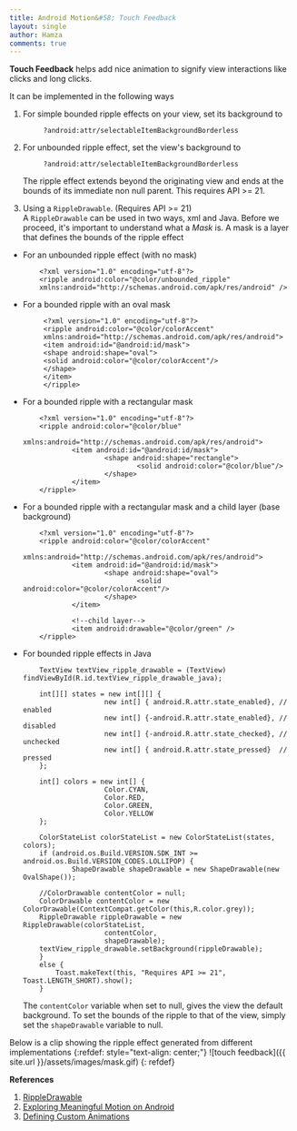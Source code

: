 ```yaml
---
title: Android Motion&#58; Touch Feedback
layout: single
author: Hamza
comments: true
---
```


**Touch Feedback** helps add nice animation to signify view interactions like clicks and long clicks.

It can be implemented in the following ways

1. For simple bounded ripple effects on your view, set its background to
 
			?android:attr/selectableItemBackgroundBorderless
   
2. For unbounded ripple effect, set the view's background to  

			?android:attr/selectableItemBackgroundBorderless
		
	 The ripple effect extends beyond the originating view and ends at the bounds of its immediate non null parent. 
   This requires API >= 21.
3. Using a `RippleDrawable`. (Requires API >= 21)  
    A `RippleDrawable` can be used in two ways, xml and Java.
    Before we proceed, it's important to understand what a _Mask_ is. A mask is a layer that defines the bounds of the ripple effect

  * For an unbounded ripple effect (with no mask)

			<?xml version="1.0" encoding="utf-8"?>
			<ripple android:color="@color/unbounded_ripple"
			xmlns:android="http://schemas.android.com/apk/res/android" />
		
 * For a bounded ripple with an oval mask
 
			<?xml version="1.0" encoding="utf-8"?>
			<ripple android:color="@color/colorAccent"
			xmlns:android="http://schemas.android.com/apk/res/android">
			<item android:id="@android:id/mask">
			<shape android:shape="oval">
			<solid android:color="@color/colorAccent"/>
			</shape>
			</item>
			</ripple>

  * For a bounded ripple with a rectangular mask

			<?xml version="1.0" encoding="utf-8"?>
			<ripple android:color="@color/blue"
					xmlns:android="http://schemas.android.com/apk/res/android">
					<item android:id="@android:id/mask">
							<shape android:shape="rectangle">
									<solid android:color="@color/blue"/>
							</shape>
					</item>
			</ripple>
			
  * For a bounded ripple with a rectangular mask and a child layer (base background)

			<?xml version="1.0" encoding="utf-8"?>
			<ripple android:color="@color/colorAccent"
					xmlns:android="http://schemas.android.com/apk/res/android">
					<item android:id="@android:id/mask">
							<shape android:shape="oval">
									<solid android:color="@color/colorAccent"/>
							</shape>
					</item>

					<!--child layer-->
					<item android:drawable="@color/green" />
			</ripple>


 *  For bounded ripple effects in Java
      
			TextView textView_ripple_drawable = (TextView) findViewById(R.id.textView_ripple_drawable_java);
					
			int[][] states = new int[][] {
							new int[] { android.R.attr.state_enabled}, // enabled
							new int[] {-android.R.attr.state_enabled}, // disabled
							new int[] {-android.R.attr.state_checked}, // unchecked
							new int[] { android.R.attr.state_pressed}  // pressed
			};

			int[] colors = new int[] {
							Color.CYAN,
							Color.RED,
							Color.GREEN,
							Color.YELLOW
			};

			ColorStateList colorStateList = new ColorStateList(states, colors);
			if (android.os.Build.VERSION.SDK_INT >= android.os.Build.VERSION_CODES.LOLLIPOP) {
					ShapeDrawable shapeDrawable = new ShapeDrawable(new OvalShape());

			//ColorDrawable contentColor = null;
			ColorDrawable contentColor = new ColorDrawable(ContextCompat.getColor(this,R.color.grey));
			RippleDrawable rippleDrawable = new RippleDrawable(colorStateList,
							contentColor,
							shapeDrawable);
			textView_ripple_drawable.setBackground(rippleDrawable);
			}
			else {
				Toast.makeText(this, "Requires API >= 21", Toast.LENGTH_SHORT).show();
			}
    

	The `contentColor` variable when set to null, gives the view the default background. To set the bounds of the ripple to that of the view, simply set the `shapeDrawable` variable to null.

Below is a clip showing the ripple effect generated from different implementations
{:refdef: style="text-align: center;"}
![touch feedback]({{ site.url }}/assets/images/mask.gif)
{: refdef}

**References** <br />
1. [RippleDrawable](https://developer.android.com/reference/android/graphics/drawable/RippleDrawable.html) <br />
2. [Exploring Meaningful Motion on Android](https://labs.ribot.co.uk/exploring-meaningful-motion-on-android-1cd95a4bc61d#.x3gxzy8ms) <br />
3. [Defining Custom Animations](https://developer.android.com/training/material/animations.html) <br />
